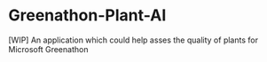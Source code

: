 # Greenathon-Plant-AI
[WIP] An application which could help asses the quality of plants for Microsoft Greenathon
